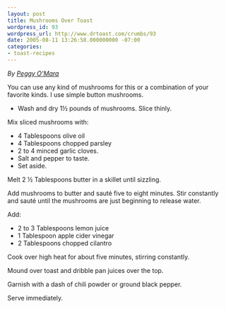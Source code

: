 ```yaml
---
layout: post
title: Mushrooms Over Toast
wordpress_id: 93
wordpress_url: http://www.drtoast.com/crumbs/93
date: 2005-08-11 13:26:58.000000000 -07:00
categories:
- toast-recipes
---
```

*By [Peggy O'Mara](http://www.mothering.com/sections/recipes/toast.html)*

You can use any kind of mushrooms for this or a combination of your favorite kinds. I use simple button mushrooms.

* Wash and dry 1½ pounds of mushrooms. Slice thinly.

Mix sliced mushrooms with: 

* 4 Tablespoons olive oil 
* 4 Tablespoons chopped parsley 
* 2 to 4 minced garlic cloves. 
* Salt and pepper to taste. 
* Set aside.

Melt 2 ½ Tablespoons butter in a skillet until sizzling. 

Add mushrooms to butter and sauté five to eight minutes. Stir constantly and sauté until the mushrooms are just beginning to release water. 

Add: 

* 2 to 3 Tablespoons lemon juice 
* 1 Tablespoon apple cider vinegar 
* 2 Tablespoons chopped cilantro

Cook over high heat for about five minutes, stirring constantly.

Mound over toast and dribble pan juices over the top.

Garnish with a dash of chili powder or ground black pepper.

Serve immediately.

